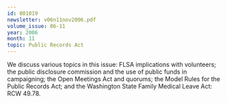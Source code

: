 ```yaml
---
id: 001019
newsletter: v06n11nov2006.pdf
volume_issue: 06-11
year: 2006
month: 11
topic: Public Records Act
---
```


We discuss various topics in this issue: FLSA implications with volunteers; the public disclosure commission and the use of public funds in campaigning; the Open Meetings Act and quorums; the Model Rules for the Public Records Act; and the Washington State Family Medical Leave Act: RCW 49.78.